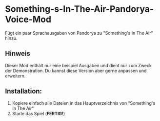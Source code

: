 # Something-s-In-The-Air-Pandorya-Voice-Mod
Fügt ein paar Sprachausgaben von Pandorya zu "Something's In The Air" hinzu.

## Hinweis
Dieser Mod enthält nur eine beispiel Ausgaben und dient nur zum Zweck der Demonstration.
Du kannst diese Version aber gerne anpassen und erweitern.

## Installation:
1. Kopiere einfach alle Dateien in das Hauptverzeichnis von "Something's In The Air" 
2. Starte das Spiel (**FERTIG!**)

